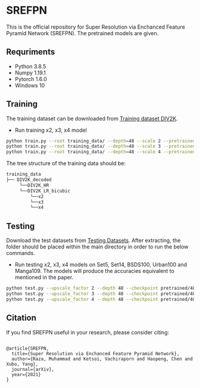 # SREFPN

This is the official repository for Super Resolution via Enchanced Feature Pyramid Network (SREFPN). The pretrained models are given.

## Requriments

- Python 3.8.5
- Numpy 1.19.1
- Pytorch 1.6.0
- Windows 10

## Training

The training dataset can be downloaded from [Training dataset DIV2K](https://data.vision.ee.ethz.ch/cvl/DIV2K/).
* Run training x2, x3, x4 model
```bash
python train.py --root training_data/ --depth=48 --scale 2 --pretrained pretrained/48/epoch_730_x2.pth
python train.py --root training_data/ --depth=48 --scale 3 --pretrained pretrained/48/epoch_786_x3.pth
python train.py --root training_data/ --depth=48 --scale 4 --pretrained pretrained/48/epoch_772_x4.pth
```
The tree structure of the training data should be:

```bash
training_data
├── DIV2K_decoded
     └──DIV2K_HR
     └──DIV2K_LR_bicubic
         └──x2
         └──x3
         └──x4
```

## Testing

Download the test datasets from [Testing Datasets](https://data.vision.ee.ethz.ch/cvl/DIV2K/). After extracting, the folder should be placed within the main directory in order to run the below commands.
* Run testing x2, x3, x4 models on Set5, Set14, BSDS100, Urban100 and Manga109. The models will produce the accuracies equivalent to mentioned in the paper.
```bash
python test.py --upscale_factor 2 --depth 48 --checkpoint pretrained/48/epoch_730_x2.pth
python test.py --upscale_factor 3 --depth 48 --checkpoint pretrained/48/epoch_786_x3.pth
python test.py --upscale_factor 4 --depth 48 --checkpoint pretrained/48/epoch_772_x4.pth
```

## Citation

If you find SREFPN useful in your research, please consider citing:

```

@article{SREFPN,
  title={Super Resolution via Enchanced Feature Pyramid Network},
  author={Raza, Muhammad and Ketsoi, Vachiraporn and Haopeng, Chen and Xubo, Yang},
  journal={arXiv},
  year={2021}
}

```
